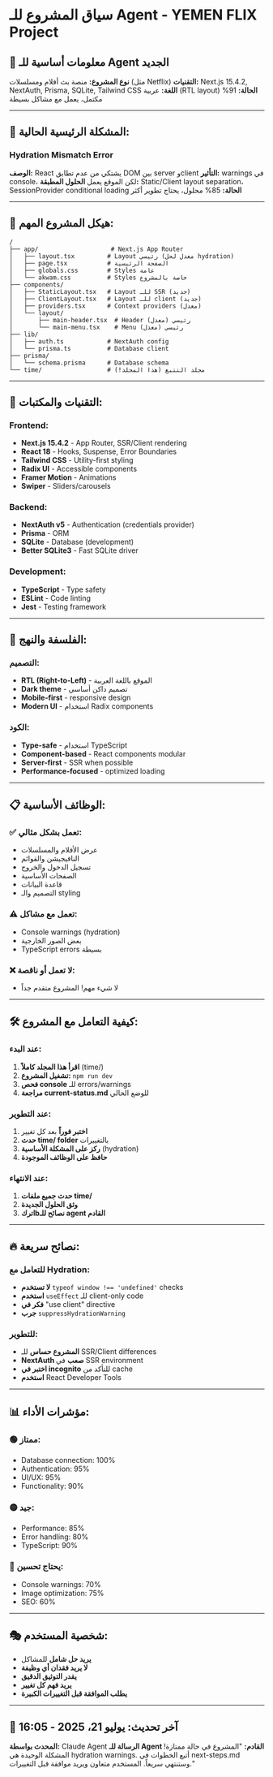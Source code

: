 # سياق المشروع للـ Agent - YEMEN FLIX Project

## 🎯 معلومات أساسية للـ Agent الجديد

**نوع المشروع:** منصة بث أفلام ومسلسلات (مثل Netflix)
**التقنيات:** Next.js 15.4.2, NextAuth, Prisma, SQLite, Tailwind CSS
**اللغة:** عربية (RTL layout)
**الحالة:** 91% مكتمل، يعمل مع مشاكل بسيطة

---

## 🚨 المشكلة الرئيسية الحالية:

### Hydration Mismatch Error
**الوصف:** React يشتكي من عدم تطابق DOM بين server وclient
**التأثير:** warnings في console، لكن الموقع يعمل
**الحلول المطبقة:** Static/Client layout separation، SessionProvider conditional loading
**الحالة:** 85% محلول، يحتاج تطوير أكثر

---

## 📁 هيكل المشروع المهم:

```
/
├── app/                    # Next.js App Router
│   ├── layout.tsx         # Layout رئيسي (معدل لحل hydration)
│   ├── page.tsx           # الصفحة الرئيسية
│   ├── globals.css        # Styles عامة
│   └── akwam.css          # Styles خاصة بالمشروع
├── components/
│   ├── StaticLayout.tsx   # Layout للـ SSR (جديد)
│   ├── ClientLayout.tsx   # Layout للـ client (جديد)
│   ├── providers.tsx      # Context providers (معدل)
│   └── layout/
│       ├── main-header.tsx  # Header رئيسي (معدل)
│       └── main-menu.tsx    # Menu رئيسي (معدل)
├── lib/
│   ├── auth.ts            # NextAuth config
│   └── prisma.ts          # Database client
├── prisma/
│   └── schema.prisma      # Database schema
└── time/                  # مجلد التتبع (هذا المجلد!)
```

---

## 🔧 التقنيات والمكتبات:

### Frontend:
- **Next.js 15.4.2** - App Router, SSR/Client rendering
- **React 18** - Hooks, Suspense, Error Boundaries
- **Tailwind CSS** - Utility-first styling
- **Radix UI** - Accessible components
- **Framer Motion** - Animations
- **Swiper** - Sliders/carousels

### Backend:
- **NextAuth v5** - Authentication (credentials provider)
- **Prisma** - ORM
- **SQLite** - Database (development)
- **Better SQLite3** - Fast SQLite driver

### Development:
- **TypeScript** - Type safety
- **ESLint** - Code linting
- **Jest** - Testing framework

---

## 🎯 الفلسفة والنهج:

### التصميم:
- **RTL (Right-to-Left)** - الموقع باللغة العربية
- **Dark theme** - تصميم داكن أساسي
- **Mobile-first** - responsive design
- **Modern UI** - استخدام Radix components

### الكود:
- **Type-safe** - استخدام TypeScript
- **Component-based** - React components modular
- **Server-first** - SSR when possible
- **Performance-focused** - optimized loading

---

## 📋 الوظائف الأساسية:

### ✅ تعمل بشكل مثالي:
- عرض الأفلام والمسلسلات
- النافيجيشن والقوائم
- تسجيل الدخول والخروج
- الصفحات الأساسية
- قاعدة البيانات
- التصميم والـ styling

### ⚠️ تعمل مع مشاكل:
- Console warnings (hydration)
- بعض الصور الخارجية
- TypeScript errors بسيطة

### ❌ لا تعمل أو ناقصة:
- لا شيء مهم! المشروع متقدم جداً

---

## 🛠️ كيفية التعامل مع المشروع:

### عند البدء:
1. **اقرأ هذا المجلد كاملاً** (time/)
2. **تشغيل المشروع:** `npm run dev`
3. **فحص console** للـ errors/warnings
4. **مراجعة current-status.md** للوضع الحالي

### عند التطوير:
1. **اختبر فوراً** بعد كل تغيير
2. **حدث time/ folder** بالتغييرات
3. **ركز على المشكلة الأساسية** (hydration)
4. **حافظ على الوظائف الموجودة**

### عند الانتهاء:
1. **حدث جميع ملفات time/**
2. **وثق الحلول الجديدة**
3. **اتركbنصائح للـ agent القادم**

---

## 🔥 نصائح سريعة:

### للتعامل مع Hydration:
- **لا تستخدم** `typeof window !== 'undefined'` checks
- **استخدم** `useEffect` للـ client-only code
- **فكر في** "use client" directive
- **جرب** `suppressHydrationWarning`

### للتطوير:
- **المشروع حساس** للـ SSR/Client differences
- **NextAuth صعب** في SSR environment
- **اختبر في incognito** للتأكد من cache
- **استخدم** React Developer Tools

---

## 📊 مؤشرات الأداء:

### 🟢 ممتاز:
- Database connection: 100%
- Authentication: 95%
- UI/UX: 95%
- Functionality: 90%

### 🟡 جيد:
- Performance: 85%
- Error handling: 80%
- TypeScript: 90%

### 🔴 يحتاج تحسين:
- Console warnings: 70%
- Image optimization: 75%
- SEO: 60%

---

## 🎭 شخصية المستخدم:

- **يريد حل شامل** للمشاكل
- **لا يريد فقدان أي وظيفة**
- **يقدر التوثيق الدقيق**
- **يريد فهم كل تغيير**
- **يطلب الموافقة قبل التغييرات الكبيرة**

---

## 🔄 آخر تحديث: يوليو 21، 2025 - 16:05
**المحدث بواسطة:** Claude Agent
**الرسالة للـ Agent القادم:** 
"المشروع في حالة ممتازة! المشكلة الوحيدة هي hydration warnings. أتبع الخطوات في next-steps.md وستنتهي سريعاً. المستخدم متعاون ويريد موافقة قبل التغييرات."
